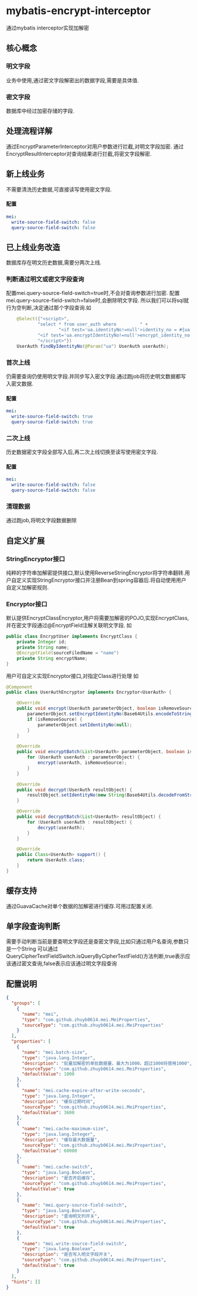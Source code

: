 # mybatis-encrypt-interceptor
通过mybatis interceptor实现加解密
## 核心概念
### 明文字段
业务中使用,通过密文字段解密出的数据字段,需要是具体值.
### 密文字段
数据库中经过加密存储的字段.
## 处理流程详解
通过EncryptParameterInterceptor对用户参数进行拦截,对明文字段加密.
通过EncryptResultInterceptor对查询结果进行拦截,将密文字段解密.
## 新上线业务
不需要清洗历史数据,可直接读写使用密文字段.
#### 配置
```yaml
mei:
  write-source-field-switch: false
  query-source-field-switch: false
```

## 已上线业务改造
数据库存在明文历史数据,需要分两次上线.
### 判断通过明文或密文字段查询
配置mei.query-source-field-switch=true时,不会对查询参数进行加密.
配置mei.query-source-field-switch=false时,会删除明文字段.
所以我们可以将sql就行为空判断,决定通过那个字段查询.如
```java
    @Select({"<script>",
            "select * from user_auth where         " +
                    "<if test='ua.identityNo!=null'>identity_no = #{ua.identityNo}</if>",
            "<if test='ua.encryptIdentityNo!=null'>encrypt_identity_no = #{ua.encryptIdentityNo}</if>",
            "</script>"})
    UserAuth findByIdentityNo(@Param("ua") UserAuth userAuth);
```
### 首次上线
仍需要查询仍使用明文字段.并同步写入密文字段.通过跑job将历史明文数据都写入密文数据.
#### 配置
```yaml
mei:
  write-source-field-switch: true
  query-source-field-switch: true
```
### 二次上线    
历史数据密文字段全部写入后,再二次上线切换至读写使用密文字段.
#### 配置
```yaml
mei:
  write-source-field-switch: false
  query-source-field-switch: false
```
### 清理数据
通过跑job,将明文字段数据删除

## 自定义扩展

### StringEncryptor接口
纯粹的字符串加解密提供接口,默认使用ReverseStringEncryptor将字符串翻转.用户自定义实现StringEncryptor接口并注册Bean到spring容器后.将自动使用用户自定义加解密规则.
### Encryptor接口
默认提供EncryptClassEncryptor,用户将需要加解密的POJO,实现EncryptClass,并在密文字段通过@EncryptField注解关联明文字段.
如
```java
public class EncryptUser implements EncryptClass {
    private Integer id;
    private String name;
    @EncryptField(sourceFiledName = "name")
    private String encryptName;
}
```
用户可自定义实现Encryptor接口,对指定Class进行处理
如
```java
@Component
public class UserAuthEncryptor implements Encryptor<UserAuth> {

    @Override
    public void encrypt(UserAuth parameterObject, boolean isRemoveSource) {
        parameterObject.setEncryptIdentityNo(Base64Utils.encodeToString(parameterObject.getIdentityNo().getBytes()));
        if (isRemoveSource) {
            parameterObject.setIdentityNo(null);
        }
    }

    @Override
    public void encryptBatch(List<UserAuth> parameterObject, boolean isRemoveSource) {
        for (UserAuth userAuth : parameterObject) {
            encrypt(userAuth, isRemoveSource);
        }
    }

    @Override
    public void decrypt(UserAuth resultObject) {
        resultObject.setIdentityNo(new String(Base64Utils.decodeFromString(resultObject.getEncryptIdentityNo())));
    }

    @Override
    public void decryptBatch(List<UserAuth> resultObject) {
        for (UserAuth userAuth : resultObject) {
            decrypt(userAuth);
        }
    }

    @Override
    public Class<UserAuth> support() {
        return UserAuth.class;
    }
}
```
## 缓存支持
通过GuavaCache对单个数据的加解密进行缓存.可用过配置关闭.

## 单字段查询判断
需要手动判断当前是要查明文字段还是查密文字段,比如只通过用户名查询,参数只是一个String
可以通过QueryCipherTextFieldSwitch.isQueryByCipherTextField()方法判断,true表示应该通过密文查询,false表示应该通过明文字段查询

## 配置说明
```json
{
  "groups": [
    {
      "name": "mei",
      "type": "com.github.zhuyb0614.mei.MeiProperties",
      "sourceType": "com.github.zhuyb0614.mei.MeiProperties"
    }
  ],
  "properties": [
    {
      "name": "mei.batch-size",
      "type": "java.lang.Integer",
      "description": "批量加解密的单批数据量，最大为1000。超过1000将使用1000",
      "sourceType": "com.github.zhuyb0614.mei.MeiProperties",
      "defaultValue": 1000
    },
    {
      "name": "mei.cache-expire-after-write-seconds",
      "type": "java.lang.Integer",
      "description": "缓存过期时间",
      "sourceType": "com.github.zhuyb0614.mei.MeiProperties",
      "defaultValue": 3600
    },
    {
      "name": "mei.cache-maximum-size",
      "type": "java.lang.Integer",
      "description": "缓存最大数据量",
      "sourceType": "com.github.zhuyb0614.mei.MeiProperties",
      "defaultValue": 60000
    },
    {
      "name": "mei.cache-switch",
      "type": "java.lang.Boolean",
      "description": "是否开启缓存",
      "sourceType": "com.github.zhuyb0614.mei.MeiProperties",
      "defaultValue": true
    },
    {
      "name": "mei.query-source-field-switch",
      "type": "java.lang.Boolean",
      "description": "查询明文列开关",
      "sourceType": "com.github.zhuyb0614.mei.MeiProperties",
      "defaultValue": true
    },
    {
      "name": "mei.write-source-field-switch",
      "type": "java.lang.Boolean",
      "description": "是否写入明文字段开关",
      "sourceType": "com.github.zhuyb0614.mei.MeiProperties",
      "defaultValue": true
    }
  ],
  "hints": []
}
```
